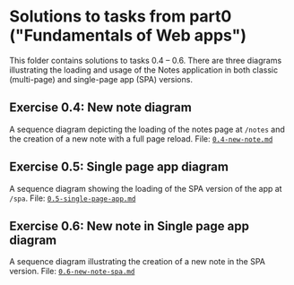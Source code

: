 # Solutions to tasks from part0 ("Fundamentals of Web apps")

This folder contains solutions to tasks 0.4 – 0.6. There are three diagrams illustrating the loading and usage of the Notes application in both classic (multi-page) and single-page app (SPA) versions. 

## Exercise 0.4: New note diagram
A sequence diagram depicting the loading of the notes page at `/notes` and the creation of a new note with a full page reload.
File: [`0.4-new-note.md`](./0.4.md)

## Exercise 0.5: Single page app diagram
A sequence diagram showing the loading of the SPA version of the app at `/spa`.
File: [`0.5-single-page-app.md`](./0.5.md)

## Exercise 0.6: New note in Single page app diagram
A sequence diagram illustrating the creation of a new note in the SPA version.
File: [`0.6-new-note-spa.md`](./0.6.md)